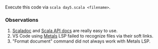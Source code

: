 Execute this code via `scala day5.scala <filename>`.

### Observations

1. [Scaladoc](https://docs.scala-lang.org/) and [Scala API docs](https://www.scala-lang.org/api/3.3.1/) are really easy to use.
2. VS Code using [Metals](https://scalameta.org/metals/) LSP failed to recognize
   files via their soft links.
3. "Format document" command did not always work with Metals LSP.
